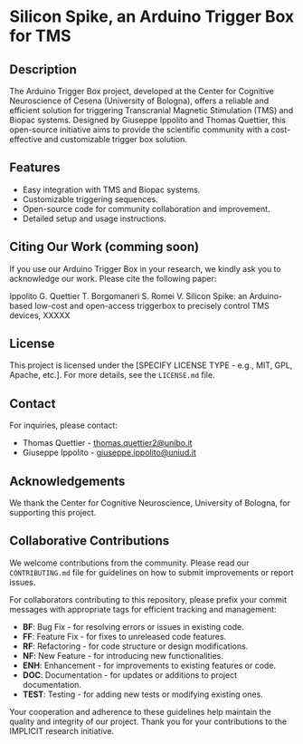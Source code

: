 # Silicon Spike, an Arduino Trigger Box for TMS

## Description
The Arduino Trigger Box project, developed at the Center for Cognitive Neuroscience of Cesena (University of Bologna), offers a reliable and efficient solution for triggering Transcranial Magnetic Stimulation (TMS) and Biopac systems. Designed by Giuseppe Ippolito and Thomas Quettier, this open-source initiative aims to provide the scientific community with a cost-effective and customizable trigger box solution.

## Features
- Easy integration with TMS and Biopac systems.
- Customizable triggering sequences.
- Open-source code for community collaboration and improvement.
- Detailed setup and usage instructions.

## Citing Our Work  (comming soon)
If you use our Arduino Trigger Box in your research, we kindly ask you to acknowledge our work. Please cite the following paper:

Ippolito G. Quettier T. Borgomaneri S. Romei V. Silicon Spike: an Arduino-based low-cost and open-access triggerbox to precisely control TMS devices, XXXXX

## License
This project is licensed under the [SPECIFY LICENSE TYPE - e.g., MIT, GPL, Apache, etc.]. For more details, see the `LICENSE.md` file.

## Contact
For inquiries, please contact:
- Thomas Quettier - thomas.quettier2@unibo.it
- Giuseppe Ippolito - giuseppe.ippolito@uniud.it

## Acknowledgements
We thank the Center for Cognitive Neuroscience, University of Bologna, for supporting this project.

## Collaborative Contributions
We welcome contributions from the community. Please read our `CONTRIBUTING.md` file for guidelines on how to submit improvements or report issues.

For collaborators contributing to this repository, please prefix your commit messages with appropriate tags for efficient tracking and management:
- **BF**: Bug Fix - for resolving errors or issues in existing code.
- **FF**: Feature Fix - for fixes to unreleased code features.
- **RF**: Refactoring - for code structure or design modifications.
- **NF**: New Feature - for introducing new functionalities.
- **ENH**: Enhancement - for improvements to existing features or code.
- **DOC**: Documentation - for updates or additions to project documentation.
- **TEST**: Testing - for adding new tests or modifying existing ones. 

Your cooperation and adherence to these guidelines help maintain the quality and integrity of our project. Thank you for your contributions to the IMPLICIT research initiative.
